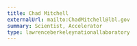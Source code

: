 ```yaml
---
title: Chad Mitchell
externalUrl: mailto:ChadMitchell@lbl.gov
summary: Scientist, Accelerator
type: lawrenceberkeleynationallaboratory
---
```

